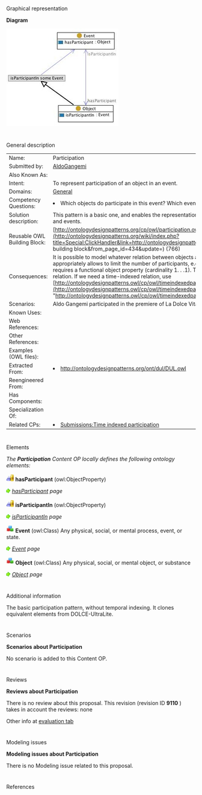 # 

 Graphical representation



__Diagram__ 





[![Image:Participation.jpg](public/images/8/86/Participation.jpg)](../Image/Participation.jpg "Image:Participation.jpg")





# 

 General description




|  |  |
| --- | --- |
|  Name:  |  Participation  |
|  Submitted by:  | [AldoGangemi](../User/AldoGangemi "User:AldoGangemi")  |
|  Also Known As:  |  |
|  Intent:  |  To represent participation of an object in an event.  |
|  Domains:  | [General](../Community/General "Community:General")  |
|  Competency Questions:  | <li>       Which objects do participate in this event? Which events do this object participate in?      </li> |
|  Solution description:  |  This pattern is a basic one, and enables the representation of any simple binary relation between objects and events.  |
|  Reusable OWL Building Block:  | [http://ontologydesignpatterns.org/cp/owl/participation.owl](http://ontologydesignpatterns.org/wiki/index.php?title=Special:ClickHandler&link=http://ontologydesignpatterns.org/cp/owl/participation.owl&message=OWL building block&from_page_id=434&update=)  (766)  |
|  Consequences:  |  It is possible to model whatever relation between objects and events. Using cardinality restrictions appropriately allows to limit the number of participants, e.g. 'life of' is a specialization of this pattern that requires a functional object property (cardinality 1. . .1).  This is a non-temporal version of the particpation relation. If we need a time-indexed relation, use [http://ontologydesignpatterns.owl/cp/owl/timeindexedparticipation.owl](http://ontologydesignpatterns.owl/cp/owl/timeindexedparticipation.owl "http://ontologydesignpatterns.owl/cp/owl/timeindexedparticipation.owl")  |
|  Scenarios:  |  Aldo Gangemi participated in the premiere of La Dolce Vita.  |
|  Known Uses:  |  |
|  Web References:  |  |
|  Other References:  |  |
|  Examples (OWL files):  |  |
|  Extracted From:  | <li><a class="external free" href="http://ontologydesignpatterns.org/ont/dul/DUL.owl" rel="nofollow" title="http://ontologydesignpatterns.org/ont/dul/DUL.owl">        http://ontologydesignpatterns.org/ont/dul/DUL.owl       </a></li> |
|  Reengineered From:  |  |
|  Has Components:  |  |
|  Specialization Of:  |  |
|  Related CPs:  | <li><a href="Submissions%253ATime_indexed_participation.html" title="Submissions:Time indexed participation">        Submissions:Time indexed participation       </a></li> |



  





# 

 Elements



_The
 __Participation__ 
 Content OP locally defines the following ontology elements:_ 





[![ObjectProperty](public/images/thumb/c/c3/ObjectProperty.gif/20px-ObjectProperty.gif)](../Image/ObjectProperty.gif "ObjectProperty")
__hasParticipant__ 
 (owl:ObjectProperty)
 
[![](public/images/thumb/8/87/ArrowRight.gif/11px-ArrowRight.gif)](../Image/ArrowRight.gif "ArrowRight.gif")
_[hasParticipant](../Submissions/Participation/hasParticipant "Submissions:Participation/hasParticipant") 
 page_ 



[![ObjectProperty](public/images/thumb/c/c3/ObjectProperty.gif/20px-ObjectProperty.gif)](../Image/ObjectProperty.gif "ObjectProperty")
__isParticipantIn__ 
 (owl:ObjectProperty)
 
[![](public/images/thumb/8/87/ArrowRight.gif/11px-ArrowRight.gif)](../Image/ArrowRight.gif "ArrowRight.gif")
_[isParticipantIn](../Submissions/Participation/isParticipantIn "Submissions:Participation/isParticipantIn") 
 page_ 



[![Class](public/images/thumb/2/27/Class.gif/20px-Class.gif)](../Image/Class.gif "Class")
__Event__ 
 (owl:Class) Any physical, social, or mental process, event, or state.
 
[![](public/images/thumb/8/87/ArrowRight.gif/11px-ArrowRight.gif)](../Image/ArrowRight.gif "ArrowRight.gif")
_[Event](../Submissions/Participation/Event "Submissions:Participation/Event") 
 page_ 



[![Class](public/images/thumb/2/27/Class.gif/20px-Class.gif)](../Image/Class.gif "Class")
__Object__ 
 (owl:Class) Any physical, social, or mental object, or substance
 
[![](public/images/thumb/8/87/ArrowRight.gif/11px-ArrowRight.gif)](../Image/ArrowRight.gif "ArrowRight.gif")
_[Object](../Submissions/Participation/Object "Submissions:Participation/Object") 
 page_ 


# 

 Additional information



 The basic participation pattern, without temporal indexing. 
It clones equivalent elements from DOLCE-UltraLite.
 



# 

 Scenarios




__Scenarios about Participation__ 


 No scenario is added to this Content OP.
 




# 

 Reviews




__Reviews about Participation__ 


 There is no review about this proposal.
This revision (revision ID
 __9110__ 
 ) takes in account the reviews: none
 



 Other info at
 [evaluation tab](http://ontologydesignpatterns.org/wiki/index.php?title=Submissions:Participation&action=evaluation "http://ontologydesignpatterns.org/wiki/index.php?title=Submissions:Participation&action=evaluation") 





  





# 

 Modeling issues




__Modeling issues about Participation__ 


 There is no Modeling issue related to this proposal.
 




  





# 

 References
